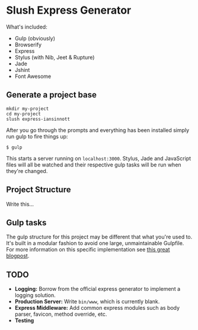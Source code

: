 # Slush Express Generator

What's included:

* Gulp (obviously)
* Browserify
* Express
* Stylus (with Nib, Jeet & Rupture)
* Jade
* Jshint
* Font Awesome

## Generate a project base

```
mkdir my-project
cd my-project
slush express-iansinnott
```

After you go through the prompts and everything has been installed simply run gulp to fire things up:

```
$ gulp
```

This starts a server running on `localhost:3000`. Stylus, Jade and JavaScript files will all be watched and their respective gulp tasks will be run when they're changed.

## Project Structure

Write this...

## Gulp tasks

The gulp structure for this project may be different that what you're used to. It's built in a modular fashion to avoid one large, unmaintainable Gulpfile. For more information on this specific implementation see [this great blogpost][blogpost].

[blogpost]: http://viget.com/extend/gulp-browserify-starter-faq

## TODO

* **Logging:** Borrow from the official express generator to implement a logging solution.
* **Production Server:** Write `bin/www`, which is currently blank.
* **Express Middleware:** Add common express modules such as body parser, favicon, method override, etc.
* **Testing**
